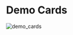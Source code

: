# Demo Cards
![demo_cards](https://github.com/atanu3000/glassmorphism_cards/assets/96945274/0106b999-04f1-451d-90ca-83551df70f8b)
